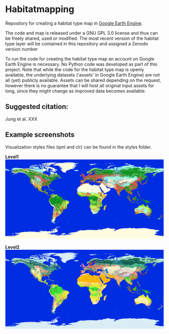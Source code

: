 # Habitatmapping
Repository for creating a habitat type map in [Google Earth Engine](https://earthengine.google.com/).

The code and map is released under a GNU GPL 3.0 license and thus can be freely shared, used or modified.
The most recent version of the habitat type layer will be contained in this repository and assigned a Zenodo version number

To run the code for creating the habitat type map an account on Google Earth Engine is necessary. No Python code was developed as part of this project. Note that while the code for the habitat type map is openly available, the underlying datasets ('assets' in Google Earth Engine) are not all (yet) publicly available. Assets can be shared depending on the request, however there is no guarantee that I will host all original input assets for long, since they might change as improved data becomes available.

## Suggested citation:

Jung et al. XXX

<ZENODO>

## Example screenshots

Visualization styles files (qml and clr) can be found in the styles folder.

**Level1**
![Level 1](screen_lvl1.png)

**Level2**
![Level 2](screen_lvl2.png)

